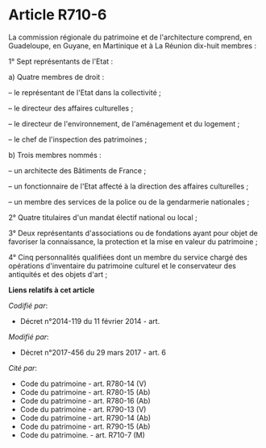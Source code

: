 # Article R710-6

La commission régionale du patrimoine et de l'architecture comprend, en Guadeloupe, en Guyane, en Martinique et à La Réunion
dix-huit membres :

1° Sept représentants de l'Etat :

a) Quatre membres de droit :

– le représentant de l'Etat dans la collectivité ;

– le directeur des affaires culturelles ;

– le directeur de l'environnement, de l'aménagement et du logement ;

– le chef de l'inspection des patrimoines ;

b) Trois membres nommés :

– un architecte des Bâtiments de France ;

– un fonctionnaire de l'Etat affecté à la direction des affaires culturelles ;

– un membre des services de la police ou de la gendarmerie nationales ;

2° Quatre titulaires d'un mandat électif national ou local ;

3° Deux représentants d'associations ou de fondations ayant pour objet de favoriser la connaissance, la protection et la mise
en valeur du patrimoine ;

4° Cinq personnalités qualifiées dont un membre du service chargé des opérations d'inventaire du patrimoine culturel et le
conservateur des antiquités et des objets d'art ;

**Liens relatifs à cet article**

_Codifié par_:

  - Décret n°2014-119 du 11 février 2014 - art.

_Modifié par_:

  - Décret n°2017-456 du 29 mars 2017 - art. 6

_Cité par_:

  - Code du patrimoine - art. R780-14 (V)
  - Code du patrimoine - art. R780-15 (Ab)
  - Code du patrimoine - art. R780-16 (Ab)
  - Code du patrimoine - art. R790-13 (V)
  - Code du patrimoine - art. R790-14 (Ab)
  - Code du patrimoine - art. R790-15 (Ab)
  - Code du patrimoine. - art. R710-7 (M)
